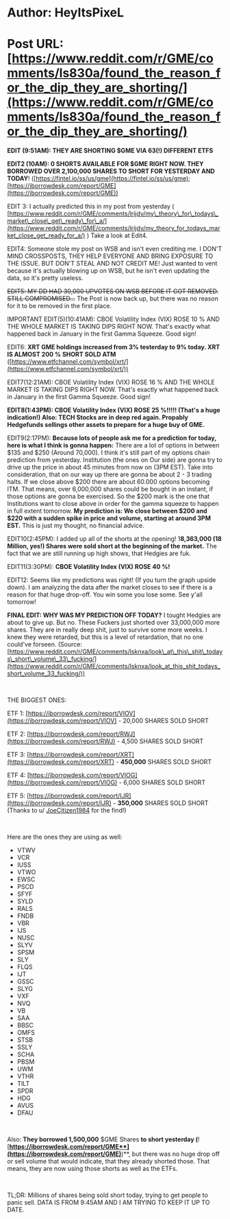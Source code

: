 # Author: HeyItsPixeL
# Post URL: [https://www.reddit.com/r/GME/comments/ls830a/found_the_reason_for_the_dip_they_are_shorting/](https://www.reddit.com/r/GME/comments/ls830a/found_the_reason_for_the_dip_they_are_shorting/)


**EDIT (9:51AM): THEY ARE SHORTING $GME VIA 63(!) DIFFERENT ETFS**

**EDIT2 (10AM): 0 SHORTS AVAILABLE FOR $GME RIGHT NOW. THEY BORROWED OVER 2,100,000 SHARES TO SHORT FOR YESTERDAY AND TODAY**! ([https://fintel.io/ss/us/gme](https://fintel.io/ss/us/gme);  [https://iborrowdesk.com/report/GME](https://iborrowdesk.com/report/GME))

EDIT 3: I actually predicted this in my post from yesterday ( [https://www.reddit.com/r/GME/comments/lrijdv/my\_theory\_for\_todays\_market\_close\_get\_ready\_for\_a/](https://www.reddit.com/r/GME/comments/lrijdv/my_theory_for_todays_market_close_get_ready_for_a/) ) Take a look at Edit4.

EDIT4: Someone stole my post on WSB and isn't even crediting me. I DON'T MIND CROSSPOSTS, THEY HELP EVERYONE AND BRING EXPOSURE TO THE ISSUE. BUT DON'T STEAL AND NOT CREDIT ME! Just wanted to vent because it's actually blowing up on WSB, but he isn't even updating the data, so it's pretty useless.

~~EDIT5: MY DD HAD 30,000 UPVOTES ON WSB BEFORE IT GOT REMOVED. STILL COMPROMISED...~~  The Post is now back up, but there was no reason for it to be removed in the first place.

IMPORTANT EDIT(5)(10:41AM):  CBOE Volatility Index (VIX) ROSE 10 % AND THE WHOLE MARKET IS TAKING DIPS RIGHT NOW. That's exactly what happened back in January in the first Gamma Squeeze. Good sign!

EDIT6:  **XRT GME holdings increased from 3% testerday to 9% today. XRT IS ALMOST 200 % SHORT SOLD ATM** ([https://www.etfchannel.com/symbol/xrt/](https://www.etfchannel.com/symbol/xrt/))

EDIT7(12:21AM): CBOE Volatility Index (VIX) ROSE 16 % AND THE WHOLE MARKET IS TAKING DIPS RIGHT NOW. That's exactly what happened back in January in the first Gamma Squeeze. Good sign!

**EDIT8(1:43PM): CBOE Volatility Index (VIX) ROSE 25 %!!!!! (That's a huge indication!) Also: TECH Stocks are in deep red again. Propably Hedgefunds sellings other assets to prepare for a huge buy of GME.**

EDIT9(2:17PM): **Because lots of people ask me for a prediction for today, here is what I think is gonna happen:** There are a lot of options in between $135 and $250 (Around 70,000). I think it's still part of my options chain prediction from yesterday. Institution (the ones on Our side) are gonna try to drive up the price in about 45 minutes from now on (3PM EST). Take into consideration, that on our way up there are gonna be about 2 - 3 trading halts. If we close above $200 there are about 60.000 options becoming ITM. That means, over 6,000,000 shares could be bought in an instant, if those options are gonna be exercised. So the $200 mark is the one that Institutions want to close above in order for the gamma squeeze to happen in full extent tomorrow. **My prediction is: We close between $200 and $220 with a sudden spike in price and volume, starting at around 3PM EST.** This is just my thought, no financial advice.

EDIT10(2:45PM): I added up all of the shorts at the opening! 1**8,363,000 (18 Million, yes!) Shares were sold short at the beginning of the market.** The fact that we are still running up high shows, that Hedgies are fuk.

EDIT11(3:30PM): **CBOE Volatility Index (VIX) ROSE 40 %!**

EDIT12: Seems like my predictions was right! (If you turn the graph upside down). I am analyzing the data after the market closes to see if there is a reason for that huge drop-off. You win some you lose some. See y'all tomorrow!

**FINAL EDIT: WHY WAS MY PREDICTION OFF TODAY?** I tought Hedgies are about to give up. But no. These Fuckers just shorted over 33,000,000 more shares. They are in really deep shit, just to survive some more weeks. I knew they were retarded, but this is a level of retardation, that no one could've forseen. (Source: [https://www.reddit.com/r/GME/comments/lsknxa/look\_at\_this\_shit\_todays\_short\_volume\_33\_fucking/](https://www.reddit.com/r/GME/comments/lsknxa/look_at_this_shit_todays_short_volume_33_fucking/))

&#x200B;

THE BIGGEST ONES:

ETF 1: [https://iborrowdesk.com/report/VIOV](https://iborrowdesk.com/report/VIOV) \- 20,000 SHARES SOLD SHORT

ETF 2: [https://iborrowdesk.com/report/RWJ](https://iborrowdesk.com/report/RWJ) \- 4,500 SHARES SOLD SHORT

ETF 3: [https://iborrowdesk.com/report/XRT](https://iborrowdesk.com/report/XRT) \- **450,000** SHARES SOLD SHORT

ETF 4: [https://iborrowdesk.com/report/VIOG](https://iborrowdesk.com/report/VIOG) \- 6,000 SHARES SOLD SHORT

ETF 5: [https://iborrowdesk.com/report/IJR](https://iborrowdesk.com/report/IJR) \- **350,000** SHARES SOLD SHORT (Thanks to u/ [JoeCitizen1984](https://www.reddit.com/user/JoeCitizen1984)  for the find!)

&#x200B;

Here are the ones they are using as well:

* VTWV
* VCR
* IUSS
* VTWO
* EWSC
* PSCD
* SFYF
* SYLD
* RALS
* FNDB
* VBR
* IJS
* NUSC
* SLYV
* SPSM
* SLY
* FLQS
* IJT
* GSSC
* SLYG
* VXF
* NVQ
* VB
* SAA
* BBSC
* OMFS
* STSB
* SSLY
* SCHA
* PBSM
* UWM
* VTHR
* TILT
* SPDR
* HDG
* AVUS
* DFAU

&#x200B;

Also: **They borrowed 1,500,000** $GME Shares **to short yesterday (**![**https://iborrowdesk.com/report/GME**](https://iborrowdesk.com/report/GME)**)**, but there was no huge drop off or sell volume that would indicate, that they already shorted those. That means, they are now using those shorts as well as the ETFs.

&#x200B;

TL;DR: Millions of shares being sold short today, trying to get people to panic sell. DATA IS FROM 9:45AM AND I AM TRYING TO KEEP IT UP TO DATE.